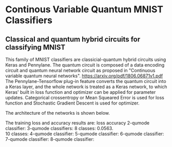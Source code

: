 # Continous Variable Quantum MNIST Classifiers
## Classical and quantum hybrid circuits for classifying MNIST

This family of MNIST classifiers are classicial-quantum hybrid circuits using Keras and Pennylane. The quantum circuit is composed of a data encoding circuit and quantum neural network circuit as proposed in "Continuous variable quantum neural networks". https://arxiv.org/pdf/1806.06871v1.pdf The Pennylane-Tensorflow plug-in feature converts the quantum circuit into a Keras layer, and the whole network is treated as a Keras network, to which Keras' built in loss function and optimizer can be applied for parameter updates. Categorical crossentropy or Mean Squeared Error is used for loss function and Stochastic Gradient Descent is used for optimizer.

The architecture of the networks is shown below.

The training loss and accuracy results are:
                       loss     accuracy
2-qumode classifier:
3-qumode classifiers:
           8 classes:  0.0563.    
          10 classes:
4-qumode classifier:
5-qumode classifier:
6-qumode classifier:
7-qumode classifier:
8-qumode classifier:
